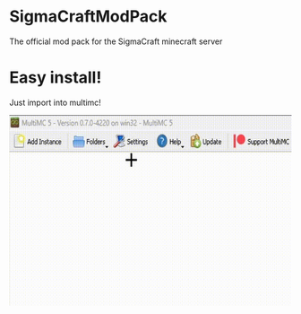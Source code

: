 <html>
  <div>
<h1>SigmaCraftModPack</h1>
<p>The official mod pack for the SigmaCraft minecraft server</p>
  </div>
  <div>
<h1>Easy install!</h1>
<p>Just import into multimc!</p>
<img src="https://github.com/memeasism/SigmaCraftModPack/blob/main/Install.gif?raw=true">
  </div>
</html>
